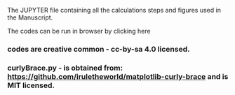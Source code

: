 The JUPYTER file containing all the calculations steps and figures used in the Manuscript.

The codes can be run in browser by clicking here

### codes are creative common - cc-by-sa 4.0 licensed.
### curlyBrace.py - is obtained from: https://github.com/iruletheworld/matplotlib-curly-brace and is MIT licensed.
